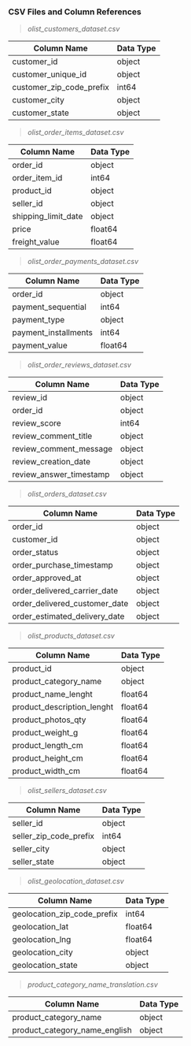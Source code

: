### CSV Files and Column References

> *olist_customers_dataset.csv*

| Column Name                   | Data Type |
|-------------------------------|-----------|
| customer_id                   | object    |
| customer_unique_id            | object    |
| customer_zip_code_prefix      | int64     |
| customer_city                 | object    |
| customer_state                | object    |

> *olist_order_items_dataset.csv*

| Column Name                   | Data Type |
|-------------------------------|-----------|
| order_id                      | object    |
| order_item_id                 | int64     |
| product_id                    | object    |
| seller_id                     | object    |
| shipping_limit_date           | object    |
| price                         | float64   |
| freight_value                 | float64   |

> *olist_order_payments_dataset.csv*

| Column Name                   | Data Type |
|-------------------------------|-----------|
| order_id                      | object    |
| payment_sequential            | int64     |
| payment_type                  | object    |
| payment_installments          | int64     |
| payment_value                 | float64   |

> *olist_order_reviews_dataset.csv*

| Column Name                   | Data Type |
|-------------------------------|-----------|
| review_id                     | object    |
| order_id                      | object    |
| review_score                  | int64     |
| review_comment_title          | object    |
| review_comment_message        | object    |
| review_creation_date          | object    |
| review_answer_timestamp       | object    |

> *olist_orders_dataset.csv*

| Column Name                   | Data Type |
|-------------------------------|-----------|
| order_id                      | object    |
| customer_id                   | object    |
| order_status                  | object    |
| order_purchase_timestamp      | object    |
| order_approved_at             | object    |
| order_delivered_carrier_date  | object    |
| order_delivered_customer_date | object    |
| order_estimated_delivery_date | object    |

> *olist_products_dataset.csv*

| Column Name                   | Data Type |
|-------------------------------|-----------|
| product_id                    | object    |
| product_category_name         | object    |
| product_name_lenght           | float64   |
| product_description_lenght    | float64   |
| product_photos_qty            | float64   |
| product_weight_g              | float64   |
| product_length_cm             | float64   |
| product_height_cm             | float64   |
| product_width_cm              | float64   |

> *olist_sellers_dataset.csv*

| Column Name                   | Data Type |
|-------------------------------|-----------|
| seller_id                     | object    |
| seller_zip_code_prefix        | int64     |
| seller_city                   | object    |
| seller_state                  | object    |

> *olist_geolocation_dataset.csv*

| Column Name                   | Data Type |
|-------------------------------|-----------|
| geolocation_zip_code_prefix   | int64     |
| geolocation_lat               | float64   |
| geolocation_lng               | float64   |
| geolocation_city              | object    |
| geolocation_state             | object    |

> *product_category_name_translation.csv*

| Column Name                   | Data Type |
|-------------------------------|-----------|
| product_category_name         | object    |
| product_category_name_english | object    |
